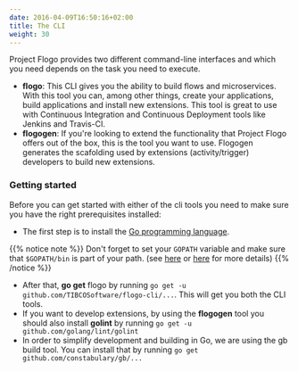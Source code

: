 ```yaml
---
date: 2016-04-09T16:50:16+02:00
title: The CLI
weight: 30
---
```


Project Flogo provides two different command-line interfaces and which you need depends on the task you need to execute.

* **flogo**: This CLI gives you the ability to build flows and microservices. With this tool you can, among other things, create your applications, build applications and install new extensions. This tool is great to use with Continuous Integration and Continuous Deployment tools like Jenkins and Travis-CI.
* **flogogen**: If you're looking to extend the functionality that Project Flogo offers out of the box, this is the tool you want to use. Flogogen generates the scafolding used by extensions (activity/trigger) developers to build new extensions.

### Getting started
Before you can get started with either of the cli tools you need to make sure you have the right prerequisites installed:

* The first step is to install the [Go programming language](https://golang.org/doc/install). 

{{% notice note %}}
Don't forget to set your `GOPATH` variable and make sure that `$GOPATH/bin` is part of your path. (see [here](https://golang.org/doc/code.html#GOPATH) or [here](https://github.com/golang/go/wiki/Setting-GOPATH) for more details)
{{% /notice %}}

* After that, **go get** flogo by running `go get -u github.com/TIBCOSoftware/flogo-cli/...`. This will get you both the CLI tools.
* If you want to develop extensions, by using the **flogogen** tool you should also install **golint** by running `go get -u github.com/golang/lint/golint`
* In order to simplify development and building in Go, we are using the gb build tool. You can install that by running `go get github.com/constabulary/gb/...`